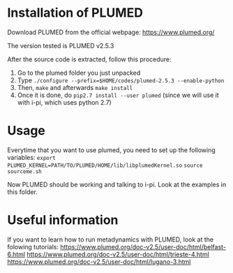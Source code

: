 # Installation of PLUMED
Download PLUMED from the official webpage:
https://www.plumed.org/

The version tested is PLUMED v2.5.3

After the source code is extracted, follow this procedure:
1. Go to the plumed folder you just unpacked
2. Type `./configure --prefix=$HOME/codes/plumed-2.5.3 --enable-python`
3. Then, `make` and afterwards `make install`
4. Once it is done, do `pip2.7 install --user plumed` (since we will use it with i-pi, which uses python 2.7)

# Usage
Everytime that you want to use plumed, you need to set up the following variables:
`export PLUMED_KERNEL=PATH/TO/PLUMED/HOME/lib/libplumedKernel.so`
`source sourceme.sh`

Now PLUMED should be working and talking to i-pi. Look at the examples in this folder.

# Useful information
If you want to learn how to run metadynamics with PLUMED, look at the folowing tutorials:
https://www.plumed.org/doc-v2.5/user-doc/html/belfast-6.html
https://www.plumed.org/doc-v2.5/user-doc/html/trieste-4.html
https://www.plumed.org/doc-v2.5/user-doc/html/lugano-3.html
